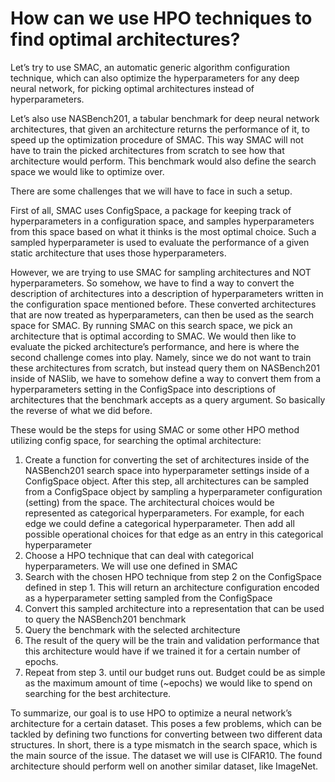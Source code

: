 # How can we use HPO techniques to find optimal architectures?

Let’s try to use SMAC, an automatic generic algorithm configuration technique, which can also optimize the hyperparameters for any deep neural network, for picking optimal architectures instead of hyperparameters.

Let’s also use NASBench201, a tabular benchmark for deep neural network architectures, that given an architecture returns the performance of it, to speed up the optimization procedure of SMAC. This way SMAC will not have to train the picked architectures from scratch to see how that architecture would perform. This benchmark would also define the search space we would like to optimize over.

There are some challenges that we will have to face in such a setup.

First of all, SMAC uses ConfigSpace, a package for keeping track of hyperparameters in a configuration space, and samples hyperparameters from this space based on what it thinks is the most optimal choice. Such a sampled hyperparameter is used to evaluate the performance of a given static architecture that uses those hyperparameters.

However, we are trying to use SMAC for sampling architectures and NOT hyperparameters. So somehow, we have to find a way to convert the description of architectures into a description of hyperparameters written in the configuration space mentioned before. These converted architectures that are now treated as hyperparameters, can then be used as the search space for SMAC.
By running SMAC on this search space, we pick an architecture that is optimal according to SMAC. We would then like to evaluate the picked architecture’s performance, and here is where the second challenge comes into play. Namely, since we do not want to train these architectures from scratch, but instead query them on NASBench201 inside of NASlib, we have to somehow define a way to convert them from a hyperparameters setting in the ConfigSpace into descriptions of architectures that the benchmark accepts as a query argument. So basically the reverse of what we did before.

These would be the steps for using SMAC or some other HPO method utilizing config space, for searching the optimal architecture:
1. Create a function for converting the set of architectures inside of the NASBench201 search space into hyperparameter settings inside of a ConfigSpace object. After this step, all architectures can be sampled from a ConfigSpace object by sampling a hyperparameter configuration (setting) from the space. The architectural choices would be represented as categorical hyperparameters. For example, for each edge we could define a categorical hyperparameter. Then add all possible operational choices for that edge as an entry in this categorical hyperparameter
2. Choose a HPO technique that can deal with categorical hyperparameters. We will use one defined in SMAC
3. Search with the chosen HPO technique from step 2 on the ConfigSpace defined in step 1. This will return an architecture configuration encoded as a hyperparameter setting sampled from the ConfigSpace
4. Convert this sampled architecture into a representation that can be used to query the NASBench201 benchmark
5. Query the benchmark with the selected architecture
6. The result of the query will be the train and validation performance that this architecture would have if we trained it for a certain number of epochs.
7. Repeat from step 3. until our budget runs out. Budget could be as simple as the maximum amount of time (~epochs) we would like to spend on searching for the best architecture.

To summarize, our goal is to use HPO to optimize a neural network’s architecture for a certain dataset. This poses a few problems, which can be tackled by defining two functions for converting between two different data structures. In short, there is a type mismatch in the search space, which is the main source of the issue.
The dataset we will use is CIFAR10. The found architecture should perform well on another similar dataset, like ImageNet.


